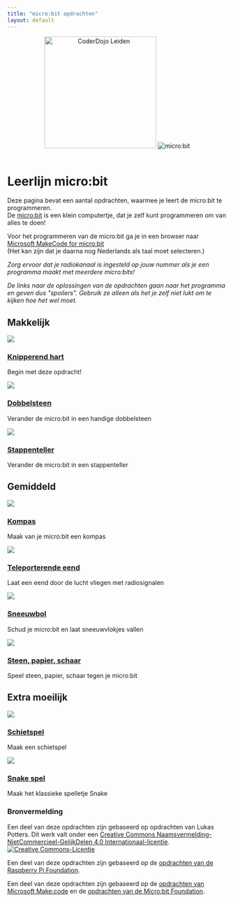 ```yaml
---
title: "micro:bit opdrachten"
layout: default
---
```


<header>
    <img src="assets/images/coderdojo-leiden-logo.svg" width="256" alt="CoderDojo Leiden" />
    <img src="assets/images/microbit-logo.svg" alt="micro:bit" />
</header>

# Leerlijn micro:bit

Deze pagina bevat een aantal opdrachten, waarmee je leert de micro:bit te programmeren.\
De [micro:bit](https://microbit.org/nl/get-started/what-is-the-microbit/) is een klein computertje, dat je zelf kunt programmeren om van alles te doen!

Voor het programmeren van de micro:bit ga je in een browser naar <a href="https://makecode.microbit.org/#editor" target="_blank">Microsoft MakeCode for micro:bit</a> \
(Het kan zijn dat je daarna nog Nederlands als taal moet selecteren.)

*Zorg ervoor dat je radiokanaal is ingesteld op jouw nummer als je een programma maakt met meerdere micro:bits!*

*De links naar de oplossingen van de opdrachten gaan naar het programma en geven dus "spoilers". Gebruik ze alleen als het je zelf niet lukt om te kijken hoe het wel moet.*

## Makkelijk

<div class="assignment-grid">
    <div id="first-assignment">
        <img src="thumbnails/heart.png" />
        <h3><a href="opdrachten/makkelijk/knipperend-hart.html">Knipperend hart</a></h3>
        <p>Begin met deze opdracht!</p>
    </div>
    <div>
        <img src="thumbnails/dice.png" />
        <h3><a href="opdrachten/makkelijk/dobbelsteen.html">Dobbelsteen</a></h3>
        <p>Verander de micro:bit in een handige dobbelsteen</p>
    </div>
    <div>
        <img src="thumbnails/stepcounter.png" />
        <h3><a href="opdrachten/makkelijk/stappenteller.html">Stappenteller</a></h3>
        <p>Verander de micro:bit in een stappenteller</p>
    </div>
</div>

## Gemiddeld

<div class="assignment-grid">
    <div>
        <img src="thumbnails/compass.png" />
        <h3><a href="opdrachten/gemiddeld/kompas.html">Kompas</a></h3>
        <p>Maak van je micro:bit een kompas</p>
    </div>
    <div>
        <img src="thumbnails/duck.png" />
        <h3><a href="opdrachten/gemiddeld/teleporterende-eend.html">Teleporterende eend</a></h3>
        <p>Laat een eend door de lucht vliegen met radiosignalen</p>
    </div>
    <div>
        <img src="thumbnails/snowglobe.png" />
        <h3><a href="opdrachten/gemiddeld/sneeuwbol.html">Sneeuwbol</a></h3>
        <p>Schud je micro:bit en laat sneeuwvlokjes vallen</p>
    </div>
    <div>
        <img src="thumbnails/rock-paper-scissors.png" />
        <h3><a href="opdrachten/gemiddeld/steen-papier-schaar.html">Steen, papier, schaar</a></h3>
        <p>Speel steen, papier, schaar tegen je micro:bit</p>
    </div>
</div>

## Extra moeilijk


<div class="assignment-grid">
    <div>
        <img src="thumbnails/shooter.png" />
        <h3><a href="opdrachten/moeilijk/schietspel.html">Schietspel</a></h3>
        <p>Maak een schietspel</p>
    </div>
    <div>
        <img src="thumbnails/snake.png" />
        <h3><a href="opdrachten/moeilijk/snake.html">Snake spel</a></h3>
        <p>Maak het klassieke spelletje Snake</p>
    </div>
</div>

### Bronvermelding

Een deel van deze opdrachten zijn gebaseerd op opdrachten van Lukas Potters.
Dit werk valt onder een <a rel="license" href="http://creativecommons.org/licenses/by-nc-sa/4.0/deed.nl">Creative Commons Naamsvermelding-NietCommercieel-GelijkDelen 4.0 Internationaal-licentie</a>.\
<a rel="license" href="http://creativecommons.org/licenses/by-nc-sa/4.0/"><img alt="Creative Commons-Licentie" style="border-width:0" src="https://i.creativecommons.org/l/by-nc-sa/4.0/88x31.png" /></a>

Een deel van deze opdrachten zijn gebaseerd op de [opdrachten van de Raspberry Pi Foundation](https://projects.raspberrypi.org/nl-NL/pathways/microbit-intro).

Een deel van deze opdrachten zijn gebaseerd op de [opdrachten van Microsoft Make:code](https://makecode.microbit.org/projects) en de [opdrachten van de Micro:bit Foundation](https://microbit.org/projects/make-it-code-it/).
